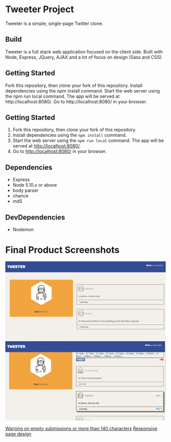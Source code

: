 # Tweeter Project

Tweeter is a simple, single-page Twitter clone.


## Build

Tweeter is a full stack web application focused on the client side. Built with Node, Express, JQuery, AJAX and a lot of focus on design (Sass and CSS)

## Getting Started

Fork this repository, then clone your fork of this repository.
Install dependencies using the npm install command.
Start the web server using the npm run local command. The app will be served at http://localhost:8080/.
Go to http://localhost:8080/ in your browser.

## Getting Started

1. Fork this repository, then clone your fork of this repository.
2. Install dependencies using the `npm install` command.
3. Start the web server using the `npm run local` command. The app will be served at <http://localhost:8080/>.
4. Go to <http://localhost:8080/> in your browser.

## Dependencies

- Express
- Node 5.10.x or above
- body parser
- chance
- md5

## DevDependencies
* Nodemon

# Final Product Screenshots
![Main Page](public/images/tweeter-main.png)
![Tweeting](public/images/tweet-main2.png)

[Warning on empty submissions or more than 140 characters](public/images/Error-warning.png)
[Responsive page design](public/images/responsive.png)




